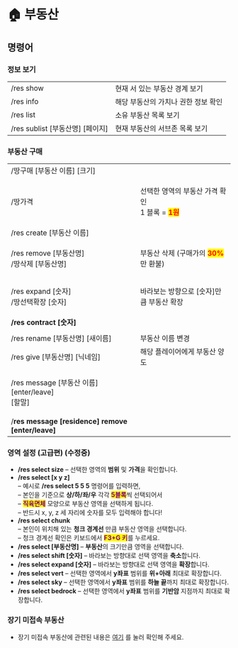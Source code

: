 # 🏠 부동산

## 명령어

### 정보 보기

|                             |                      |
| --------------------------- | -------------------- |
| /res show                   | 현재 서 있는 부동산 경계 보기    |
| /res info                   | 해당 부동산의 가치나 권한 정보 확인 |
| /res list                   | 소유 부동산 목록 보기         |
| /res sublist \[부동산명] \[페이지] | 현재 부동산의 서브존 목록 보기    |

### 부동산 구매

|                                                     |                                                                                        |
| --------------------------------------------------- | -------------------------------------------------------------------------------------- |
| /땅구매 \[부동산 이름] \[크기]                                |                                                                                        |
| /땅가격                                                | <p>선택한 영역의 부동산 가격 확인<br>1 블록 = <mark style="color:red;"><strong>1원</strong></mark></p> |
| /res create \[부동산 이름]                               |                                                                                        |
| <p>/res remove [부동산명]<br>/땅삭제 [부동산명]</p>            | 부동산 삭제 (구매가의 <mark style="color:red;">**30%**</mark>만 환불)                              |
| <p>/res expand [숫자]<br>/땅선택확장 [숫자]</p>              | 바라보는 방향으로 \[숫자]만큼 부동산 확장                                                               |
| **/res contract \[숫자]**                             |                                                                                        |
|                                                     |                                                                                        |
| /res rename \[부동산명] \[새이름]                          | 부동산 이름 변경                                                                              |
| /res give \[부동산명] \[닉네임]                            | 해당 플레이어에게 부동산 양도                                                                       |
| <p>/res message [부동산 이름] [enter/leave]<br>[할말]</p>  |                                                                                        |
| /**res message \[residence] remove \[enter/leave]** |                                                                                        |

### 영역 설정 (고급편) (수정중)

* **/res select size** – 선택한 영역의 **범위** 및 **가격**을 확인합니다.
* **/res select \[x y z]** \
  – 예시로 **/res select 5 5 5** 명령어를 입력하면,  \
  – 본인을 기준으로 **상/하/좌/우** 각각 <mark style="color:purple;">**5블록**</mark>씩 선택되어서  \
  – <mark style="color:purple;">**직육면체**</mark> 모양으로 부동산 영역을 선택하게 됩니다.\
  – 반드시 x, y, z 세 자리에 숫자를 모두 입력해야 합니다!
* **/res select chunk** \
  – 본인이 위치해 있는 **청크 경계선** 만큼 부동산 영역을 선택합니다.\
  – 청크 경계선 확인은 키보드에서 <mark style="color:purple;">**F3+G 키**</mark>를 누르세요.
* **/res select \[부동산명]** – **부동산**의 크기만큼 영역을 선택합니다.
* **/res select shift \[숫자]** – 바라보는 방향대로 선택 영역을 **축소**합니다.
* **/res select expand \[숫자]** – 바라보는 방향대로 선택 영역을 **확장**합니다.
* **/res select vert** – 선택한 영역에서 **y좌표** 범위를 **위+아래** 최대로 확장합니다.
* **/res select sky** – 선택한 영역에서 **y좌표** 범위를 **하늘 끝**까지 최대로 확장합니다.
* **/res select bedrock** – 선택한 영역에서 **y좌표** 범위를 **기반암** 지점까지 최대로 확장합니다.

### 장기 미접속 부동산

* 장기 미접속 부동산에 관련된 내용은 [여기](./#undefined-4) 를 눌러 확인해 주세요.
